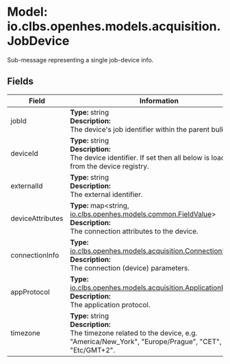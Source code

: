 # Model: io.clbs.openhes.models.acquisition.JobDevice

Sub-message representing a single job-device info.

## Fields

| Field | Information |
| --- | --- |
| jobId | <b>Type:</b> string<br><b>Description:</b><br>The device's job identifier within the parent bulk. |
| deviceId | <b>Type:</b> string<br><b>Description:</b><br>The device identifier. If set then all below is loaded from the device registry. |
| externalId | <b>Type:</b> string<br><b>Description:</b><br>The external identifier. |
| deviceAttributes | <b>Type:</b> map<string, [io.clbs.openhes.models.common.FieldValue](model-io-clbs-openhes-models-common-fieldvalue.md)><br><b>Description:</b><br>The connection attributes to the device. |
| connectionInfo | <b>Type:</b> [io.clbs.openhes.models.acquisition.ConnectionInfo](model-io-clbs-openhes-models-acquisition-connectioninfo.md)<br><b>Description:</b><br>The connection (device) parameters. |
| appProtocol | <b>Type:</b> [io.clbs.openhes.models.acquisition.ApplicationProtocol](model-io-clbs-openhes-models-acquisition-applicationprotocol.md)<br><b>Description:</b><br>The application protocol. |
| timezone | <b>Type:</b> string<br><b>Description:</b><br>The timezone related to the device, e.g. "America/New_York", "Europe/Prague", "CET", "GMT", "Etc/GMT+2". |

